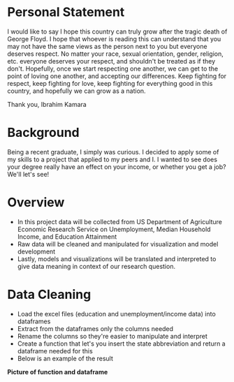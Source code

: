 # Personal Statement
I would like to say I hope this country can truly grow after the tragic death of George Floyd. I hope that whoever is reading this can understand that you may not have the same views as the person next to you but everyone deserves respect. No matter your race, sexual orientation, gender, religion, etc. everyone deserves your respect, and shouldn't be treated as if they don't. Hopefully, once we start respecting one another, we can get to the point of loving one another, and accepting our differences. Keep fighting for respect, keep fighting for love, keep fighting for everything good in this country, and hopefully we can grow as a nation.

Thank you,
Ibrahim Kamara

# Background
Being a recent graduate, I simply was curious. I decided to apply some of my skills to a project that applied to my peers and I. I wanted to see does your degree really have an effect on your income, or whether you get a job? We'll let's see!

# Overview
- In this project data will be collected from US Department of Agriculture Economic Research Service on Unemployment, Median Household Income, and Education Attainment
- Raw data will be cleaned and manipulated for visualization and model development
- Lastly, models and visualizations will be translated and interpreted to give data meaning in context of our research question.

# Data Cleaning
- Load the excel files (education and unemployment/income data) into dataframes
- Extract from the dataframes only the columns needed
- Rename the columns so they're easier to manipulate and interpret
- Create a function that let's you insert the state abbreviation and return a dataframe needed for this
- Below is an example of the result

**Picture of function and dataframe**

